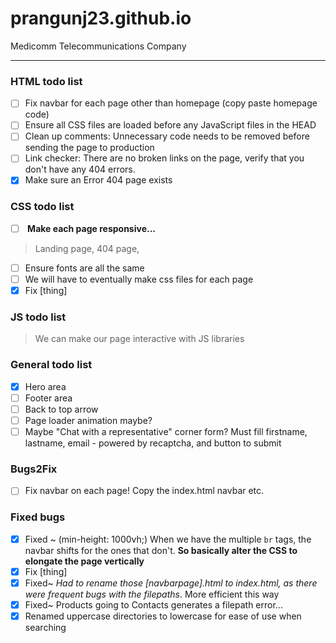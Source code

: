 # prangunj23.github.io
Medicomm Telecommunications Company

---

### HTML todo list

- [ ] Fix navbar for each page other than homepage (copy paste homepage code)
- [ ] Ensure all CSS files are loaded before any JavaScript files in the HEAD
- [ ] Clean up comments: Unnecessary code needs to be removed before sending the page to production
- [ ] Link checker: There are no broken links on the page, verify that you don't have any 404 errors.
- [x] Make sure an Error 404 page exists

### CSS todo list
- [ ] <b> Make each page responsive...</b> 
> Landing page, 404 page,
- [ ] Ensure fonts are all the same
- [ ] We will have to eventually make css files for each page
- [x] Fix [thing]

### JS todo list
> We can make our page interactive with JS libraries


### General todo list

- [x] Hero area
- [ ] Footer area 
- [ ] Back to top arrow
- [ ] Page loader animation maybe?
- [ ] Maybe "Chat with a representative" corner form? Must fill firstname, lastname, email - powered by recaptcha, and button to submit

### Bugs2Fix 

- [ ] Fix navbar on each page! Copy the index.html navbar etc.

### Fixed bugs
- [x] Fixed ~ (min-height: 1000vh;) When we have the multiple <code>br</code> tags, the navbar shifts for the ones that don't. <b> So basically alter the CSS to elongate the page vertically</b>
- [x] Fix [thing]
- [x] Fixed~ <i>Had to rename those [navbarpage].html to index.html, as there were frequent bugs with the filepaths</i>. More efficient this way
- [x] Fixed~ Products going to Contacts generates a filepath error...
- [x] Renamed uppercase directories to lowercase for ease of use when searching
